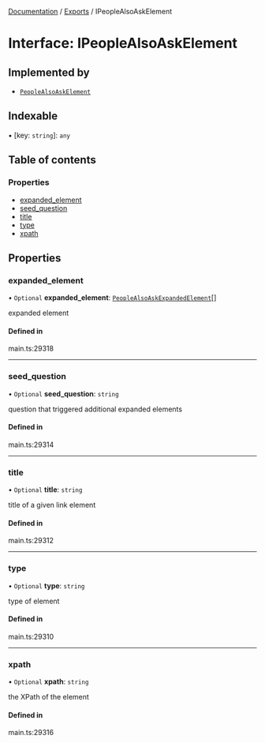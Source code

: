 [Documentation](../README.md) / [Exports](../modules.md) / IPeopleAlsoAskElement

# Interface: IPeopleAlsoAskElement

## Implemented by

- [`PeopleAlsoAskElement`](../classes/PeopleAlsoAskElement.md)

## Indexable

▪ [key: `string`]: `any`

## Table of contents

### Properties

- [expanded\_element](IPeopleAlsoAskElement.md#expanded_element)
- [seed\_question](IPeopleAlsoAskElement.md#seed_question)
- [title](IPeopleAlsoAskElement.md#title)
- [type](IPeopleAlsoAskElement.md#type)
- [xpath](IPeopleAlsoAskElement.md#xpath)

## Properties

### expanded\_element

• `Optional` **expanded\_element**: [`PeopleAlsoAskExpandedElement`](../classes/PeopleAlsoAskExpandedElement.md)[]

expanded element

#### Defined in

main.ts:29318

___

### seed\_question

• `Optional` **seed\_question**: `string`

question that triggered additional expanded elements

#### Defined in

main.ts:29314

___

### title

• `Optional` **title**: `string`

title of a given link element

#### Defined in

main.ts:29312

___

### type

• `Optional` **type**: `string`

type of element

#### Defined in

main.ts:29310

___

### xpath

• `Optional` **xpath**: `string`

the XPath of the element

#### Defined in

main.ts:29316
